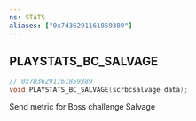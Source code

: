 ```yaml
---
ns: STATS
aliases: ["0x7d36291161859389"]
---
```

## PLAYSTATS_BC_SALVAGE

```c
// 0x7D36291161859389
void PLAYSTATS_BC_SALVAGE(scrbcsalvage data);
```

Send metric for Boss challenge Salvage

